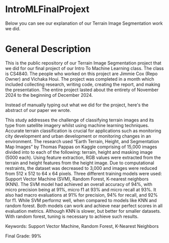 # IntroMLFinalProjext
Below you can see our explanation of our Terrain Image Segmentation work we did.

# General Description
This is the public repository of our Terrain Image Segmentation project that we did for our final project of our Intro To Machine Learning class. The class is CS4840. The people who worked on this project are Jimmie Cox (Repo Owner) and Vichaka Houi. The project was completed in a month which included collecting research, writing code, creating the report, and making the presentation. The entire project lasted about the entirety of November 2024 to the beginning of December 2024. 

Instead of manually typing out what we did for the project, here's the abstract of our paper we wrote. 

This study addresses the challenge of classifying terrain images and its type from satellite imagery whilst using machine learning techniques. Accurate terrain classification is crucial for applications such as monitoring city development and urban development or monitoring changes in an environment. The research used “Earth Terrain, Height, and Segmentation Map Images” by Thomas Pappas on Kaggle comprising of 15,000 images divided into to each of the following: terrain, height and masking image (5000 each). Using feature extraction, RGB values were extracted from the terrain and height features from the height image. Due to computational restraints, the dataset was decreased to 3,000 and images were reduced from 512 x 512 to 64 x 64 pixels. Three different training models were used: Support Vector Machine (SVM), Random Forest, K-nearest neighbors (KNN). The SVM model had achieved an overall accuracy of 94%, with micro precision being at 91%, micro f1 at 93% and micro recall at 93%. It also had macro evaluations at 91% for precision, 94% for recall, and 92% for f1. While SVM performz well, when compared to models like KNN and random forest. Both models can work and achieve near perfect scores in all evaluation metrics. Although KNN is slower, but better for smaller datasets. With random forest, tuning is necessary to achieve such results.

Keywords: Support Vector Machine, Random Forest, K-Nearest Neighbors



Final Grade: 99%

